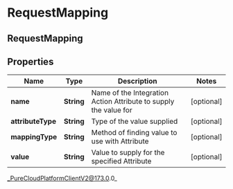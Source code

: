 # RequestMapping

## RequestMapping

## Properties

|Name | Type | Description | Notes|
|------------ | ------------- | ------------- | -------------|
| **name** | **String** | Name of the Integration Action Attribute to supply the value for | [optional] |
| **attributeType** | **String** | Type of the value supplied | [optional] |
| **mappingType** | **String** | Method of finding value to use with Attribute | [optional] |
| **value** | **String** | Value to supply for the specified Attribute | [optional] |



_PureCloudPlatformClientV2@173.0.0_
